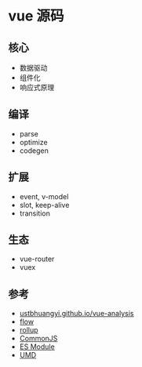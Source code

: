 # vue 源码

## 核心

* 数据驱动
* 组件化
* 响应式原理

## 编译

* parse
* optimize
* codegen

## 扩展

* event, v-model
* slot, keep-alive
* transition

## 生态

* vue-router
* vuex

## 参考

* [ustbhuangyi.github.io/vue-analysis](https://ustbhuangyi.github.io/vue-analysis/)
* [flow](https://flow.org/en/docs/)
* [rollup](https://github.com/rollup/rollup)
* [CommonJS](http://wiki.commonjs.org/wiki/Modules/1.1)
* [ES Module](http://exploringjs.com/es6/ch_modules.html)
* [UMD](https://github.com/umdjs/umd)
